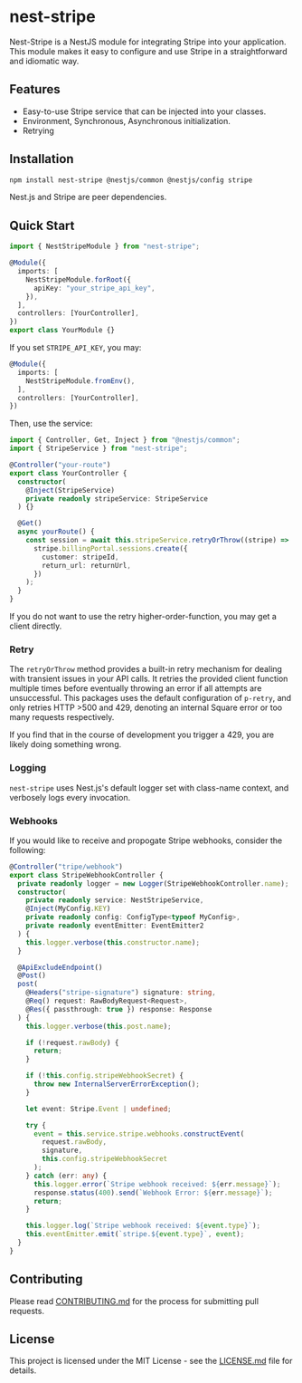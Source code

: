 # nest-stripe

Nest-Stripe is a NestJS module for integrating Stripe into your application. This module makes it easy to configure and use Stripe in a straightforward and idiomatic way.

## Features

- Easy-to-use Stripe service that can be injected into your classes.
- Environment, Synchronous, Asynchronous initialization.
- Retrying

## Installation

```bash
npm install nest-stripe @nestjs/common @nestjs/config stripe
```

Nest.js and Stripe are peer dependencies.

## Quick Start

```typescript
import { NestStripeModule } from "nest-stripe";

@Module({
  imports: [
    NestStripeModule.forRoot({
      apiKey: "your_stripe_api_key",
    }),
  ],
  controllers: [YourController],
})
export class YourModule {}
```

If you set `STRIPE_API_KEY`, you may:

```typescript
@Module({
  imports: [
    NestStripeModule.fromEnv(),
  ],
  controllers: [YourController],
})
```

Then, use the service:

```typescript
import { Controller, Get, Inject } from "@nestjs/common";
import { StripeService } from "nest-stripe";

@Controller("your-route")
export class YourController {
  constructor(
    @Inject(StripeService)
    private readonly stripeService: StripeService
  ) {}

  @Get()
  async yourRoute() {
    const session = await this.stripeService.retryOrThrow((stripe) =>
      stripe.billingPortal.sessions.create({
        customer: stripeId,
        return_url: returnUrl,
      })
    );
  }
}
```

If you do not want to use the retry higher-order-function, you may get a client directly.

### Retry

The `retryOrThrow` method provides a built-in retry mechanism for dealing with transient issues in your API calls. It retries the provided client function multiple times before eventually throwing an error if all attempts are unsuccessful. This packages uses the default configuration of `p-retry`, and only retries HTTP >500 and 429, denoting an internal Square error or too many requests respectively.

If you find that in the course of development you trigger a 429, you are likely doing something wrong.

### Logging

`nest-stripe` uses Nest.js's default logger set with class-name context, and verbosely logs every invocation.

### Webhooks

If you would like to receive and propogate Stripe webhooks, consider the following:

```typescript
@Controller("tripe/webhook")
export class StripeWebhookController {
  private readonly logger = new Logger(StripeWebhookController.name);
  constructor(
    private readonly service: NestStripeService,
    @Inject(MyConfig.KEY)
    private readonly config: ConfigType<typeof MyConfig>,
    private readonly eventEmitter: EventEmitter2
  ) {
    this.logger.verbose(this.constructor.name);
  }

  @ApiExcludeEndpoint()
  @Post()
  post(
    @Headers("stripe-signature") signature: string,
    @Req() request: RawBodyRequest<Request>,
    @Res({ passthrough: true }) response: Response
  ) {
    this.logger.verbose(this.post.name);

    if (!request.rawBody) {
      return;
    }

    if (!this.config.stripeWebhookSecret) {
      throw new InternalServerErrorException();
    }

    let event: Stripe.Event | undefined;

    try {
      event = this.service.stripe.webhooks.constructEvent(
        request.rawBody,
        signature,
        this.config.stripeWebhookSecret
      );
    } catch (err: any) {
      this.logger.error(`Stripe webhook received: ${err.message}`);
      response.status(400).send(`Webhook Error: ${err.message}`);
      return;
    }

    this.logger.log(`Stripe webhook received: ${event.type}`);
    this.eventEmitter.emit(`stripe.${event.type}`, event);
  }
}
```

## Contributing

Please read [CONTRIBUTING.md](CONTRIBUTING.md) for the process for submitting pull requests.

## License

This project is licensed under the MIT License - see the [LICENSE.md](LICENSE.md) file for details.
